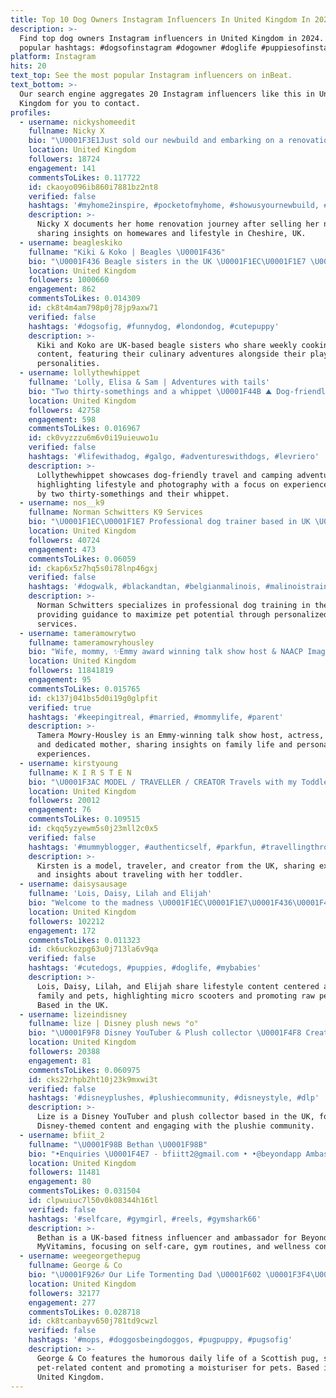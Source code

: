 ```yaml
---
title: Top 10 Dog Owners Instagram Influencers In United Kingdom In 2024
description: >-
  Find top dog owners Instagram influencers in United Kingdom in 2024. Most
  popular hashtags: #dogsofinstagram #dogowner #doglife #puppiesofinstagram.
platform: Instagram
hits: 20
text_top: See the most popular Instagram influencers on inBeat.
text_bottom: >-
  Our search engine aggregates 20 Instagram influencers like this in United
  Kingdom for you to contact.
profiles:
  - username: nickyshomeedit
    fullname: Nicky X
    bio: "\U0001F3E1Just sold our newbuild and embarking on a renovation project, come stay the journey \U0001F436Mad dog owner ☕️Coffee lover \U0001F496Homewares addict \U0001F1EC\U0001F1E7CHESHIRE"
    location: United Kingdom
    followers: 18724
    engagement: 141
    commentsToLikes: 0.117722
    id: ckaoyo096ib860i7881bz2nt8
    verified: false
    hashtags: '#myhome2inspire, #pocketofmyhome, #showusyournewbuild, #newhome'
    description: >-
      Nicky X documents her home renovation journey after selling her new build,
      sharing insights on homewares and lifestyle in Cheshire, UK.
  - username: beagleskiko
    fullname: "Kiki & Koko | Beagles \U0001F436"
    bio: "\U0001F436 Beagle sisters in the UK \U0001F1EC\U0001F1E7 \U0001F9D1‍\U0001F373 Cooking with beagles every Sunday! \U0001F3B5 We’re on TikTok ✉️ beagleskiko@gmail.com for collabs"
    location: United Kingdom
    followers: 1000660
    engagement: 862
    commentsToLikes: 0.014309
    id: ck8t4m4am798p0j78jp9axw71
    verified: false
    hashtags: '#dogsofig, #funnydog, #londondog, #cutepuppy'
    description: >-
      Kiki and Koko are UK-based beagle sisters who share weekly cooking
      content, featuring their culinary adventures alongside their playful
      personalities.
  - username: lollythewhippet
    fullname: 'Lolly, Elisa & Sam | Adventures with tails'
    bio: "Two thirty-somethings and a whippet \U0001F44B ⛰ Dog-friendly adventures & stays ⛺️ Camping & travel \U0001F4F7 Photography & lifestyle lollythewhippet@outlook.com"
    location: United Kingdom
    followers: 42758
    engagement: 598
    commentsToLikes: 0.016967
    id: ck0vyzzzu6m6v0i19uieuwo1u
    verified: false
    hashtags: '#lifewithadog, #galgo, #adventureswithdogs, #levriero'
    description: >-
      Lollythewhippet showcases dog-friendly travel and camping adventures,
      highlighting lifestyle and photography with a focus on experiences shared
      by two thirty-somethings and their whippet.
  - username: nos__k9
    fullname: Norman Schwitters K9 Services
    bio: "\U0001F1EC\U0001F1E7 Professional dog trainer based in UK \U0001F680Help you to get the most out of your dog ⬇️ Book online or DM me"
    location: United Kingdom
    followers: 40724
    engagement: 473
    commentsToLikes: 0.06059
    id: ckap6x5z7hq5s0i78lnp46gxj
    verified: false
    hashtags: '#dogwalk, #blackandtan, #belgianmalinois, #malinoistraining'
    description: >-
      Norman Schwitters specializes in professional dog training in the UK,
      providing guidance to maximize pet potential through personalized training
      services.
  - username: tameramowrytwo
    fullname: tameramowryhousley
    bio: "Wife, mommy, ✨Emmy award winning talk show host & NAACP Image Award winning host & actress. Author, & Jesus lover \U0001F64F\U0001F3FD"
    location: United Kingdom
    followers: 11841819
    engagement: 95
    commentsToLikes: 0.015765
    id: ck137j041bs5d0i19g0glpfit
    verified: true
    hashtags: '#keepingitreal, #married, #mommylife, #parent'
    description: >-
      Tamera Mowry-Housley is an Emmy-winning talk show host, actress, author,
      and dedicated mother, sharing insights on family life and personal
      experiences.
  - username: kirstyoung
    fullname: K I R S T E N
    bio: "\U0001F3AC MODEL / TRAVELLER / CREATOR Travels with my Toddler\U0001F931\U0001F3FD✈️ \U0001F4CD \U0001F1F9\U0001F1ED"
    location: United Kingdom
    followers: 20012
    engagement: 76
    commentsToLikes: 0.109515
    id: ckqq5yzyewm5s0j23mll2c0x5
    verified: false
    hashtags: '#mummyblogger, #authenticself, #parkfun, #travellingthroughtheworld'
    description: >-
      Kirsten is a model, traveler, and creator from the UK, sharing experiences
      and insights about traveling with her toddler.
  - username: daisysausage
    fullname: 'Lois, Daisy, Lilah and Elijah'
    bio: "Welcome to the madness \U0001F1EC\U0001F1E7\U0001F436\U0001F436\U0001F476 Micro Ambassador @microscooters 20% off @rawgeouspetfoodco using the link below"
    location: United Kingdom
    followers: 102212
    engagement: 172
    commentsToLikes: 0.011323
    id: ck6uckozpg63u0j713la6v9qa
    verified: false
    hashtags: '#cutedogs, #puppies, #doglife, #mybabies'
    description: >-
      Lois, Daisy, Lilah, and Elijah share lifestyle content centered around
      family and pets, highlighting micro scooters and promoting raw pet food.
      Based in the UK.
  - username: lizeindisney
    fullname: lize | Disney plush news °o°
    bio: "\U0001F9F8 Disney YouTuber & Plush collector \U0001F4F8 Creator of #DisneyDreamersUK \U0001F48D @joepurchase8 \U0001F4CD Dudley, UK"
    location: United Kingdom
    followers: 20388
    engagement: 81
    commentsToLikes: 0.060975
    id: cks22rhpb2ht10j23k9mxwi3t
    verified: false
    hashtags: '#disneyplushes, #plushiecommunity, #disneystyle, #dlp'
    description: >-
      Lize is a Disney YouTuber and plush collector based in the UK, focusing on
      Disney-themed content and engaging with the plushie community.
  - username: bfiit_2
    fullname: "\U0001F98B Bethan \U0001F98B"
    bio: "•Enquiries \U0001F4E7 - bfiitt2@gmail.com • •@beyondapp Ambassador☁️• •@myvitaminsuk | Bethan • \U0001F9DA\U0001F3FC‍♀️"
    location: United Kingdom
    followers: 11481
    engagement: 80
    commentsToLikes: 0.031504
    id: clpwuiuc7l50v0k08344h16tl
    verified: false
    hashtags: '#selfcare, #gymgirl, #reels, #gymshark66'
    description: >-
      Bethan is a UK-based fitness influencer and ambassador for Beyond App and
      MyVitamins, focusing on self-care, gym routines, and wellness content.
  - username: weegeorgethepug
    fullname: George & Co
    bio: "\U0001F926‍♂️ Our Life Tormenting Dad \U0001F602 \U0001F3F4\U000E0067\U000E0062\U000E0073\U000E0063\U000E0074\U000E007F Scottish Pug Life : Thug Life \U0001F644 ⬇️ Check Out My SUPER Balm Moisturiser for Pets \U0001F415\U0001F638⬇️"
    location: United Kingdom
    followers: 32177
    engagement: 277
    commentsToLikes: 0.028718
    id: ck8tcanbayv650j781td9cwzl
    verified: false
    hashtags: '#mops, #doggosbeingdoggos, #pugpuppy, #pugsofig'
    description: >-
      George & Co features the humorous daily life of a Scottish pug, showcasing
      pet-related content and promoting a moisturiser for pets. Based in the
      United Kingdom.
---
```


